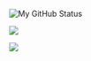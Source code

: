 ![My GitHub Status](https://github-readme-stats.vercel.app/api?username=w99910&custom_title=My%20GitHub%20Status&show_icons=true&theme=dracula&border_radius=10&hide_border=true&bg_color=252422&title_color=7678ed)

![](https://github-readme-stats.vercel.app/api/wakatime?username=@w99910&custom_title=My%20Avg%20Coding%20Hours&bg_color=252422&theme=dracula&title_color=7678ed&hide_border=true&langs_count=3)

![](https://github-readme-stats.vercel.app/api/pin/?username=w99910&repo=wazeloquent&bg_color=252422&theme=dracula&title_color=7678ed&hide_border=true)

